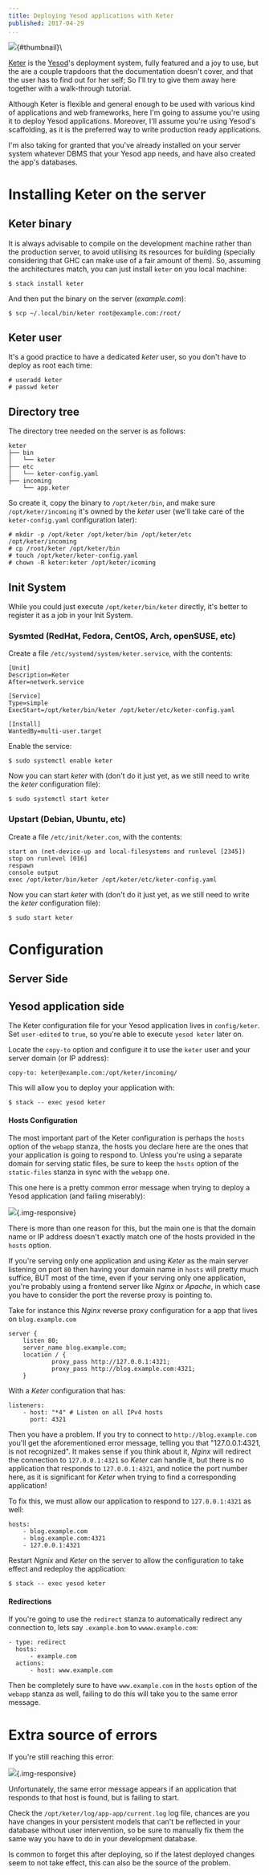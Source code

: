 ```yaml
---
title: Deploying Yesod applications with Keter
published: 2017-04-29
...
```


![](/img/keter/thumbnail.png){#thumbnail}\

[Keter](https://github.com/snoyberg/keter) is the
[Yesod](http://www.yesodweb.com/)'s deployment system, fully featured and a joy
to use, but the are a couple trapdoors that the documentation doesn't cover, and
that the user has to find out for her self; So I'll try to give them away here
together with a walk-through tutorial.

Although Keter is flexible and general enough to be used with various kind of
applications and web frameworks, here I'm going to assume you're using it to
deploy Yesod applications. Moreover, I'll assume you're using Yesod's
scaffolding, as it is the preferred way to write production ready applications.

I'm also taking for granted that you've already installed on your server system
whatever DBMS that your Yesod app needs, and have also created the app's
databases.

<!--more-->

# Installing Keter on the server

## Keter binary

It is always advisable to compile on the development machine rather than the
production server, to avoid utilising its resources for building (specially
considering that GHC can make use of a fair amount of them). So, assuming the
architectures match, you can just install `keter` on you local machine:

    $ stack install keter

And then put the binary on the server (*example.com*):

    $ scp ~/.local/bin/keter root@example.com:/root/

## Keter user

It's a good practice to have a dedicated *keter* user, so you don't have to
deploy as root each time:

    # useradd keter
    # passwd keter


## Directory tree

The directory tree needed on the server is as follows:

```
keter
├── bin
│   └── keter
├── etc
│   └── keter-config.yaml
├── incoming
    └── app.keter
```

So create it, copy the binary to `/opt/keter/bin`, and make sure
`/opt/keter/incoming` it's owned by the *keter* user (we'll take care of the
`keter-config.yaml` configuration later):

    # mkdir -p /opt/keter /opt/keter/bin /opt/keter/etc /opt/keter/incoming
    # cp /root/keter /opt/keter/bin
    # touch /opt/keter/keter-config.yaml
    # chown -R keter:keter /opt/keter/icoming


## Init System

While you could just execute `/opt/keter/bin/keter` directly, it's better to
register it as a job in your Init System.

### Sysmted (RedHat, Fedora, CentOS, Arch, openSUSE, etc)

Create a file `/etc/systemd/system/keter.service`, with the contents:

```
[Unit]
Description=Keter
After=network.service

[Service]
Type=simple
ExecStart=/opt/keter/bin/keter /opt/keter/etc/keter-config.yaml

[Install]
WantedBy=multi-user.target
```

Enable the service:

    $ sudo systemctl enable keter

Now you can start *keter* with (don't do it just yet, as we still need to write
the *keter* configuration file):

    $ sudo systemctl start keter

### Upstart (Debian, Ubuntu, etc)

Create a file `/etc/init/keter.con`, with the contents:

```
start on (net-device-up and local-filesystems and runlevel [2345])
stop on runlevel [016]
respawn
console output
exec /opt/keter/bin/keter /opt/keter/etc/keter-config.yaml
```

Now you can start *keter* with (don't do it just yet, as we still need to write
the *keter* configuration file):

    $ sudo start keter



# Configuration

## Server Side

## Yesod application side

The Keter configuration file for your Yesod application lives in `config/keter`.
Set `user-edited` to `true`, so you're able to execute `yesod keter` later on.

Locate the `copy-to` option and configure it to use the `keter` user and your
server domain (or IP address):

    copy-to: keter@example.com:/opt/keter/incoming/

This will allow you to deploy your application with:

    $ stack -- exec yesod keter

#### Hosts Configuration

The most important part of the Keter configuration is perhaps the `hosts`
option of the `webapp` stanza, the hosts you declare here are the ones that your
application is going to respond to. Unless you're using a separate domain for
serving static files, be sure to keep the `hosts` option of the `static-files`
stanza in sync with the `webapp` one.

This one here is a pretty common error message when trying to deploy a Yesod
application (and failing miserably):

![](/img/keter/shot1.png){.img-responsive}

There is more than one reason for this, but the main one is that the domain name
or IP address doesn't exactly match one of the hosts provided in the `hosts`
option.

If you're serving only one application and using *Keter* as the main server
listening on port `80` then having your domain name in `hosts` will pretty much
suffice, BUT most of the time, even if your serving only one application, you're
probably using a frontend server like *Nginx* or *Apache*, in which case you
have to consider the port the reverse proxy is pointing to.

Take for instance this *Nginx* reverse proxy configuration for a app that lives
on `blog.example.com`

```
server {
    listen 80;
    server_name blog.example.com;
    location / {
            proxy_pass http://127.0.0.1:4321;
            proxy_pass http://blog.example.com:4321;
    }
```

With a *Keter* configuration that has:

```
listeners:
    - host: "*4" # Listen on all IPv4 hosts
      port: 4321
```

Then you have a problem. If you try to connect to `http://blog.example.com`
you'll get the aforementioned error message, telling you that "127.0.0.1:4321,
is not recognized". It makes sense if you think about it, *Nginx* will redirect
the connection to `127.0.0.1:4321` so *Keter* can handle it, but there is no
application that responds to `127.0.0.1:4321`, and notice the port number here,
as it is significant for *Keter* when trying to find a corresponding
application!

To fix this, we must allow our application to respond to `127.0.0.1:4321` as
well:

```
hosts:
    - blog.example.com
    - blog.example.com:4321
    - 127.0.0.1:4321
```

Restart *Ngnix* and *Keter* on the server to allow the configuration to take
effect and redeploy the application:

    $ stack -- exec yesod keter


#### Redirections

If you're going to use the `redirect` stanza to automatically redirect any
connection to, lets say `.example.bom` to `wwww.example.com`:

```
- type: redirect
  hosts:
      - example.com
  actions:
      - host: www.example.com
```

Then be completely sure to have `www.example.com` in the `hosts` option of the
`webapp` stanza as well, failing to do this will take you to the same error
message.


# Extra source of errors

If you're still reaching this error:

![](/img/keter/shot1.png){.img-responsive}

Unfortunately, the same error message appears if an application that responds to
that host is found, but is failing to start.

Check the `/opt/keter/log/app-app/current.log` log file, chances are you have
changes in your persistent models that can't be reflected in your database
without user intervention, so be sure to manually fix them the same way you have
to do in your development database.

Is common to forget this after deploying, so if the latest deployed changes seem
to not take effect, this can also be the source of the problem.
